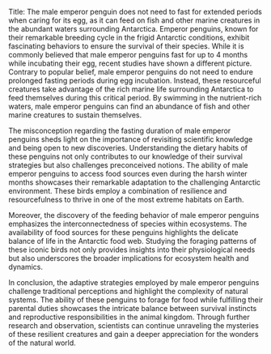 Title: The male emperor penguin does not need to fast for extended periods when caring for its egg, as it can feed on fish and other marine creatures in the abundant waters surrounding Antarctica.
Emperor penguins, known for their remarkable breeding cycle in the frigid Antarctic conditions, exhibit fascinating behaviors to ensure the survival of their species. While it is commonly believed that male emperor penguins fast for up to 4 months while incubating their egg, recent studies have shown a different picture. Contrary to popular belief, male emperor penguins do not need to endure prolonged fasting periods during egg incubation. Instead, these resourceful creatures take advantage of the rich marine life surrounding Antarctica to feed themselves during this critical period. By swimming in the nutrient-rich waters, male emperor penguins can find an abundance of fish and other marine creatures to sustain themselves.

The misconception regarding the fasting duration of male emperor penguins sheds light on the importance of revisiting scientific knowledge and being open to new discoveries. Understanding the dietary habits of these penguins not only contributes to our knowledge of their survival strategies but also challenges preconceived notions. The ability of male emperor penguins to access food sources even during the harsh winter months showcases their remarkable adaptation to the challenging Antarctic environment. These birds employ a combination of resilience and resourcefulness to thrive in one of the most extreme habitats on Earth.

Moreover, the discovery of the feeding behavior of male emperor penguins emphasizes the interconnectedness of species within ecosystems. The availability of food sources for these penguins highlights the delicate balance of life in the Antarctic food web. Studying the foraging patterns of these iconic birds not only provides insights into their physiological needs but also underscores the broader implications for ecosystem health and dynamics.

In conclusion, the adaptive strategies employed by male emperor penguins challenge traditional perceptions and highlight the complexity of natural systems. The ability of these penguins to forage for food while fulfilling their parental duties showcases the intricate balance between survival instincts and reproductive responsibilities in the animal kingdom. Through further research and observation, scientists can continue unraveling the mysteries of these resilient creatures and gain a deeper appreciation for the wonders of the natural world.